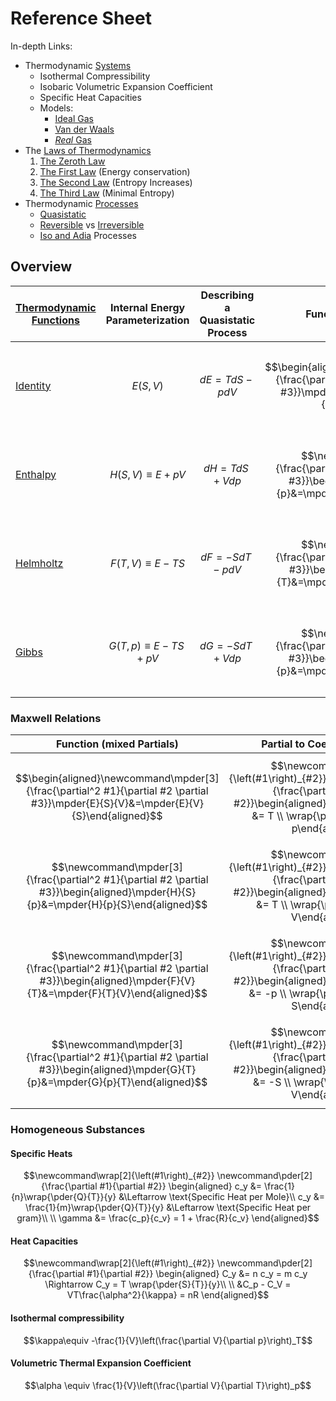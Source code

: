 # Reference Sheet

In-depth Links:

- Thermodynamic [Systems](/physics/Thermodynamics/Systems.md)
    - Isothermal Compressibility
    - Isobaric Volumetric Expansion Coefficient
    - Specific Heat Capacities
  - Models:
    - [Ideal Gas](/physics/Thermodynamics/IdealGas.md)
    - [Van der Waals](/physics/Thermodynamics/VanderWaalsGas.md)
    - [*Real* Gas](/physics/Thermodynamics/RealGas.md)
- The [Laws of Thermodynamics](/physics/Thermodynamics/ThermoLaws.md)
    1. [The Zeroth Law](/physics/Thermodynamics/ThermoLaws#The-Zeroth.md)
    2. [The First Law](/physics/Thermodynamics/ThermoLaws#The-First.md) (Energy conservation)
    3. [The Second Law](/physics/Thermodynamics/ThermoLaws#The-Second.md) (Entropy Increases)
    3. [The Third Law](/physics/Thermodynamics/ThermoLaws#The-Third.md) (Minimal Entropy)
- Thermodynamic [Processes](/physics/Thermodynamics/Processes.md)
    - [Quasistatic](/physics/Thermodynamics/Processes#Quasistatic.md)
    - [Reversible](/physics/Thermodynamics/Processes#Reversible.md) vs [Irreversible](/physics/Thermodynamics/Processes#Irreversible.md)
    - [Iso and Adia](/physics/Thermodynamics/Processes#Iso-and-Adia.md) Processes

## Overview


| [Thermodynamic Functions](/physics/Thermodynamics/Functions.md) | Internal Energy Parameterization | Describing a Quasistatic Process | Function (mixed Partials) | Partial to Coefficient Relation | Maxwell Relation |
| --- | --- | --- | --- | --- | --- |
| [Identity](/physics/Thermodynamics/Functions#Thermodynamic-Identity.md) | $$E(S,V)$$ | $$dE = T dS - p dV$$ | $$\begin{aligned}\newcommand\mpder[3]{\frac{\partial^2 #1}{\partial #2 \partial #3}}\mpder{E}{S}{V}&=\mpder{E}{V}{S}\end{aligned}$$ | $$\newcommand\wrap[2]{\left(#1\right)_{#2}}\newcommand\pder[2]{\frac{\partial #1}{\partial #2}}\begin{aligned} \wrap{\pder{E}{S}}{V} &= T \\ \wrap{\pder{E}{V}}{S} &= -p\end{aligned}$$ | $$\newcommand\wrap[2]{\left(#1\right)_{#2}}\newcommand\pder[2]{\frac{\partial #1}{\partial #2}}\begin{aligned}\wrap{\pder{T}{V}}{S} &= -\wrap{\pder{p}{S}}{V}\end{aligned}$$ |
| [Enthalpy](/physics/Thermodynamics/Functions#Enthalpy.md) | $$H(S,V)\equiv E+pV$$ | $$dH = TdS + Vdp$$ | $$\newcommand\mpder[3]{\frac{\partial^2 #1}{\partial #2 \partial #3}}\begin{aligned}\mpder{H}{S}{p}&=\mpder{H}{p}{S}\end{aligned}$$ | $$\newcommand\wrap[2]{\left(#1\right)_{#2}}\newcommand\pder[2]{\frac{\partial #1}{\partial #2}}\begin{aligned} \wrap{\pder{H}{S}}{p} &= T \\ \wrap{\pder{H}{p}}{S} &= V\end{aligned}$$ | $$\newcommand\wrap[2]{\left(#1\right)_{#2}}\newcommand\pder[2]{\frac{\partial #1}{\partial #2}}\begin{aligned}\wrap{\pder{T}{p}}{S} &= \wrap{\pder{V}{S}}{p}\end{aligned}$$ |
| [Helmholtz](/physics/Thermodynamics/Functions#Helmholtz.md) | $$F(T,V)\equiv E - TS$$ | $$dF = - SdT - pdV$$ | $$\newcommand\mpder[3]{\frac{\partial^2 #1}{\partial #2 \partial #3}}\begin{aligned}\mpder{F}{V}{T}&=\mpder{F}{T}{V}\end{aligned}$$ | $$\newcommand\wrap[2]{\left(#1\right)_{#2}}\newcommand\pder[2]{\frac{\partial #1}{\partial #2}}\begin{aligned} \wrap{\pder{F}{V}}{T} &= -p \\ \wrap{\pder{F}{T}}{V} &= -S\end{aligned}$$ | $$\newcommand\wrap[2]{\left(#1\right)_{#2}}\newcommand\pder[2]{\frac{\partial #1}{\partial #2}}\begin{aligned}\wrap{\pder{S}{V}}{T} &= \wrap{\pder{p}{T}}{V}\end{aligned}$$ |
| [Gibbs](/physics/Thermodynamics/Functions#Gibbs.md) | $$G(T,p)\equiv E - TS + pV$$ | $$dG = - SdT + Vdp$$ | $$\newcommand\mpder[3]{\frac{\partial^2 #1}{\partial #2 \partial #3}}\begin{aligned}\mpder{G}{T}{p}&=\mpder{G}{p}{T}\end{aligned}$$ | $$\newcommand\wrap[2]{\left(#1\right)_{#2}}\newcommand\pder[2]{\frac{\partial #1}{\partial #2}}\begin{aligned} \wrap{\pder{G}{T}}{p} &= -S \\ \wrap{\pder{G}{p}}{T} &= V\end{aligned}$$ | $$\newcommand\wrap[2]{\left(#1\right)_{#2}}\newcommand\pder[2]{\frac{\partial #1}{\partial #2}}\begin{aligned}-\wrap{\pder{S}{p}}{T} &= \wrap{\pder{V}{T}}{p}\end{aligned}$$ |

### Maxwell Relations

| Function (mixed Partials) | Partial to Coefficient Relation | Maxwell Relation |
| --- | --- | --- |
| $$\begin{aligned}\newcommand\mpder[3]{\frac{\partial^2 #1}{\partial #2 \partial #3}}\mpder{E}{S}{V}&=\mpder{E}{V}{S}\end{aligned}$$ | $$\newcommand\wrap[2]{\left(#1\right)_{#2}}\newcommand\pder[2]{\frac{\partial #1}{\partial #2}}\begin{aligned} \wrap{\pder{E}{S}}{V} &= T \\ \wrap{\pder{E}{V}}{S} &= -p\end{aligned}$$ | $$\newcommand\wrap[2]{\left(#1\right)_{#2}}\newcommand\pder[2]{\frac{\partial #1}{\partial #2}}\begin{aligned}\wrap{\pder{T}{V}}{S} &= -\wrap{\pder{p}{S}}{V}\end{aligned}$$ |
| $$\newcommand\mpder[3]{\frac{\partial^2 #1}{\partial #2 \partial #3}}\begin{aligned}\mpder{H}{S}{p}&=\mpder{H}{p}{S}\end{aligned}$$ | $$\newcommand\wrap[2]{\left(#1\right)_{#2}}\newcommand\pder[2]{\frac{\partial #1}{\partial #2}}\begin{aligned} \wrap{\pder{H}{S}}{p} &= T \\ \wrap{\pder{H}{p}}{S} &= V\end{aligned}$$ | $$\newcommand\wrap[2]{\left(#1\right)_{#2}}\newcommand\pder[2]{\frac{\partial #1}{\partial #2}}\begin{aligned}\wrap{\pder{T}{p}}{S} &= \wrap{\pder{V}{S}}{p}\end{aligned}$$ |
| $$\newcommand\mpder[3]{\frac{\partial^2 #1}{\partial #2 \partial #3}}\begin{aligned}\mpder{F}{V}{T}&=\mpder{F}{T}{V}\end{aligned}$$ | $$\newcommand\wrap[2]{\left(#1\right)_{#2}}\newcommand\pder[2]{\frac{\partial #1}{\partial #2}}\begin{aligned} \wrap{\pder{F}{V}}{T} &= -p \\ \wrap{\pder{F}{T}}{V} &= -S\end{aligned}$$ | $$\newcommand\wrap[2]{\left(#1\right)_{#2}}\newcommand\pder[2]{\frac{\partial #1}{\partial #2}}\begin{aligned}\wrap{\pder{S}{V}}{T} &= \wrap{\pder{p}{T}}{V}\end{aligned}$$ |
| $$\newcommand\mpder[3]{\frac{\partial^2 #1}{\partial #2 \partial #3}}\begin{aligned}\mpder{G}{T}{p}&=\mpder{G}{p}{T}\end{aligned}$$ | $$\newcommand\wrap[2]{\left(#1\right)_{#2}}\newcommand\pder[2]{\frac{\partial #1}{\partial #2}}\begin{aligned} \wrap{\pder{G}{T}}{p} &= -S \\ \wrap{\pder{G}{p}}{T} &= V\end{aligned}$$ | $$\newcommand\wrap[2]{\left(#1\right)_{#2}}\newcommand\pder[2]{\frac{\partial #1}{\partial #2}}\begin{aligned}-\wrap{\pder{S}{p}}{T} &= \wrap{\pder{V}{T}}{p}\end{aligned}$$ |

### Homogeneous Substances

#### Specific Heats

$$\newcommand\wrap[2]{\left(#1\right)_{#2}}
\newcommand\pder[2]{\frac{\partial #1}{\partial #2}}
\begin{aligned}
c_y &= \frac{1}{n}\wrap{\pder{Q}{T}}{y} &\Leftarrow \text{Specific Heat per Mole}\\
c_y &= \frac{1}{m}\wrap{\pder{Q}{T}}{y} &\Leftarrow \text{Specific Heat per gram}\\
\\
\gamma &= \frac{c_p}{c_v} = 1 + \frac{R}{c_v}
\end{aligned}$$

#### Heat Capacities

$$\newcommand\wrap[2]{\left(#1\right)_{#2}}
\newcommand\pder[2]{\frac{\partial #1}{\partial #2}}
\begin{aligned}
C_y &= n c_y = m c_y \Rightarrow C_y = T \wrap{\pder{S}{T}}{y}\\
\\
&C_p - C_V = VT\frac{\alpha^2}{\kappa} = nR
\end{aligned}$$

#### Isothermal compressibility

$$\kappa\equiv -\frac{1}{V}\left(\frac{\partial V}{\partial p}\right)_T$$

#### Volumetric Thermal Expansion Coefficient

$$\alpha \equiv \frac{1}{V}\left(\frac{\partial V}{\partial T}\right)_p$$
